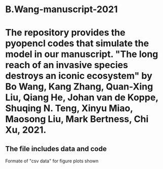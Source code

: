 # B.Wang-manuscript-2021

# The repository provides the pyopencl codes that simulate the model in our manuscript. "The long reach of an invasive species destroys an iconic ecosystem" by Bo Wang, Kang Zhang, Quan-Xing Liu, Qiang He, Johan van de Koppe, Shuqing N. Teng, Xinyu Miao, Maosong Liu, Mark Bertness, Chi Xu, 2021.

## The file includes data and code
Formate of "csv data" for figure plots shown
